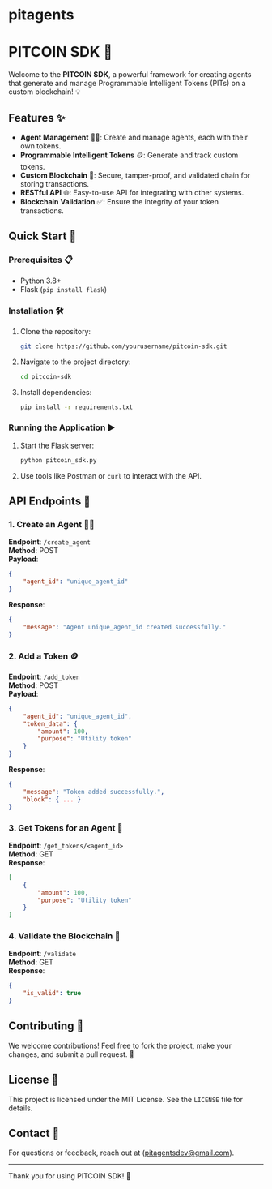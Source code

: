 # pitagents
# PITCOIN SDK 🚀

Welcome to the **PITCOIN SDK**, a powerful framework for creating agents that generate and manage Programmable Intelligent Tokens (PITs) on a custom blockchain! 💡

## Features ✨

- **Agent Management** 🕵️‍♂️: Create and manage agents, each with their own tokens.
- **Programmable Intelligent Tokens** 🪙: Generate and track custom tokens.
- **Custom Blockchain** 🔗: Secure, tamper-proof, and validated chain for storing transactions.
- **RESTful API** 🌐: Easy-to-use API for integrating with other systems.
- **Blockchain Validation** ✅: Ensure the integrity of your token transactions.

## Quick Start 🚀

### Prerequisites 📋

- Python 3.8+
- Flask (`pip install flask`)

### Installation 🛠️

1. Clone the repository:
   ```bash
   git clone https://github.com/yourusername/pitcoin-sdk.git
   ```
2. Navigate to the project directory:
   ```bash
   cd pitcoin-sdk
   ```
3. Install dependencies:
   ```bash
   pip install -r requirements.txt
   ```

### Running the Application ▶️

1. Start the Flask server:
   ```bash
   python pitcoin_sdk.py
   ```
2. Use tools like Postman or `curl` to interact with the API.

## API Endpoints 📡

### 1. Create an Agent 🕵️‍♂️
**Endpoint**: `/create_agent`  
**Method**: POST  
**Payload**:
```json
{
    "agent_id": "unique_agent_id"
}
```
**Response**:
```json
{
    "message": "Agent unique_agent_id created successfully."
}
```

### 2. Add a Token 🪙
**Endpoint**: `/add_token`  
**Method**: POST  
**Payload**:
```json
{
    "agent_id": "unique_agent_id",
    "token_data": {
        "amount": 100,
        "purpose": "Utility token"
    }
}
```
**Response**:
```json
{
    "message": "Token added successfully.",
    "block": { ... }
}
```

### 3. Get Tokens for an Agent 📜
**Endpoint**: `/get_tokens/<agent_id>`  
**Method**: GET  
**Response**:
```json
[
    {
        "amount": 100,
        "purpose": "Utility token"
    }
]
```

### 4. Validate the Blockchain 🔗
**Endpoint**: `/validate`  
**Method**: GET  
**Response**:
```json
{
    "is_valid": true
}
```

## Contributing 🤝

We welcome contributions! Feel free to fork the project, make your changes, and submit a pull request. 🌟

## License 📄

This project is licensed under the MIT License. See the `LICENSE` file for details.

## Contact 📧

For questions or feedback, reach out at (pitagentsdev@gmail.com).

---

Thank you for using PITCOIN SDK! 💙


